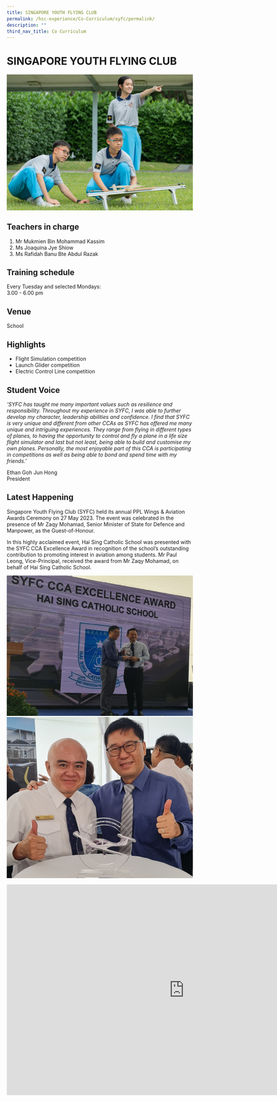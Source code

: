 ```yaml
---
title: SINGAPORE YOUTH FLYING CLUB
permalink: /hsc-experience/Co-Curriculum/syfc/permalink/
description: ""
third_nav_title: Co Curriculum
---
```

SINGAPORE YOUTH FLYING CLUB
===========================

![](/images/CCA/syfc%20mix%20tab.png)

Teachers in charge
------------------

1.  Mr Mukmien Bin Mohammad Kassim&nbsp;
2.  Ms Joaquina Jye Shiow
3.  Ms Rafidah Banu Bte Abdul Razak

Training schedule
-----------------

Every Tuesday and selected Mondays:  
3.00 - 6.00 pm

Venue
-----

School

Highlights
----------

*   Flight Simulation competition
*   Launch Glider competition
*   Electric Control Line competition

Student Voice
-------------

_‘SYFC has taught me many important values such as resilience and responsibility. Throughout my experience in SYFC, I was able to further develop my character, leadership abilities and confidence. I find that SYFC is very unique and different from other CCAs as SYFC has offered me many unique and intriguing experiences. They range from flying in different types of planes, to having the opportunity to control and fly a plane in a life size flight simulator and last but not least, being able to build and customise my own planes. Personally, the most enjoyable part of this CCA is participating in competitions as well as being able to bond and spend time with my friends.’_  
  
Ethan Goh Jun Hong  
President

Latest Happening
-------------


Singapore Youth Flying Club (SYFC) held its annual PPL Wings &amp; Aviation Awards Ceremony on 27 May 2023. The event was celebrated in the presence of Mr Zaqy Mohamad, Senior Minister of State for Defence and Manpower, as the Guest-of-Honour.

In this highly acclaimed event, Hai Sing Catholic School was presented with the SYFC CCA Excellence Award in recognition of the school’s outstanding contribution to promoting interest in aviation among students. Mr Paul Leong, Vice-Principal, received the award from Mr Zaqy Mohamad, on behalf of Hai Sing Catholic School.

![](/images/syfc%20pic%201.jpg)
![](/images/syfc%20pic%202.jpg)

<iframe allowfullscreen="true" height="569" width="960" frameborder="0" src="https://docs.google.com/presentation/d/e/2PACX-1vQexwicBJ0xXhg3s7_v3V9fkMbqURL1UoAZU2Jq35N4R9UZ4k0Pt5BCyJIgmgIpkU_1FjUBu-kVQ_aG/embed?start=false&amp;loop=false&amp;delayms=3000"></iframe>